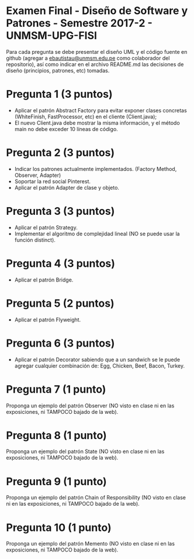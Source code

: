 # Examen Final - Diseño de Software y Patrones - Semestre 2017-2 - UNMSM-UPG-FISI
Para cada pregunta se debe presentar el diseño UML y el código fuente en github (agregar a ebautistau@unmsm.edu.pe como colaborador del repositorio), así como indicar en el archivo README.md las decisiones de diseño (principios, patrones, etc) tomadas.

# Pregunta 1 (3 puntos)
- Aplicar el patrón Abstract Factory para evitar exponer clases concretas (WhiteFinish, FastProcessor, etc) en el cliente (Client.java);
- El nuevo Client.java debe mostrar la misma información, y el método main no debe exceder 10 líneas de código.

# Pregunta 2 (3 puntos)
- Indicar los patrones actualmente implementados. (Factory Method, Observer, Adapter)
- Soportar la red social Pinterest.
- Aplicar el patrón Adapter de clase y objeto.

# Pregunta 3 (3 puntos)
- Aplicar el patrón Strategy.
- Implementar el algoritmo de complejidad lineal (NO se puede usar la función distinct).

# Pregunta 4 (3 puntos)
- Aplicar el patrón Bridge.

# Pregunta 5 (2 puntos)
- Aplicar el patrón Flyweight.

# Pregunta 6 (3 puntos)
- Aplicar el patrón Decorator sabiendo que a un sandwich se le puede agregar cualquier combinación de: Egg, Chicken, Beef, Bacon, Turkey.

# Pregunta 7 (1 punto)
Proponga un ejemplo del patrón Observer (NO visto en clase ni en las exposiciones, ni TAMPOCO bajado de la web).

# Pregunta 8 (1 punto)
Proponga un ejemplo del patrón State (NO visto en clase ni en las exposiciones, ni TAMPOCO bajado de la web).

# Pregunta 9 (1 punto)
Proponga un ejemplo del patrón Chain of Responsibility (NO visto en clase ni en las exposiciones, ni TAMPOCO bajado de la web).

# Pregunta 10 (1 punto)
Proponga un ejemplo del patrón Memento (NO visto en clase ni en las exposiciones, ni TAMPOCO bajado de la web).